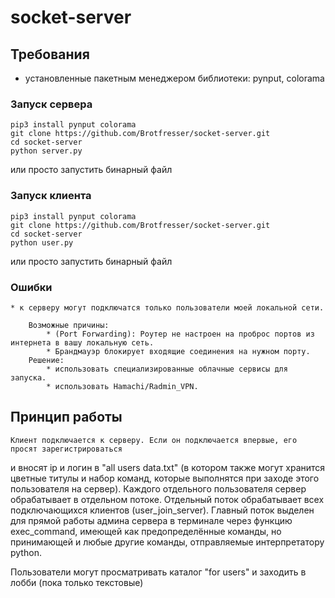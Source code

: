 # socket-server


## Требования
* установленные пакетным менеджером библиотеки: pynput, colorama

### Запуск сервера
```console
pip3 install pynput colorama
git clone https://github.com/Brotfresser/socket-server.git
cd socket-server
python server.py
```
или просто запустить бинарный файл


### Запуск клиента
```console
pip3 install pynput colorama
git clone https://github.com/Brotfresser/socket-server.git
cd socket-server
python user.py
```
или просто запустить бинарный файл


### Ошибки
```
* к серверу могут подключатся только пользователи моей локальной сети.

    Возможные причины:
        * (Port Forwarding): Роутер не настроен на проброс портов из интернета в вашу локальную сеть.
        * Брандмауэр блокирует входящие соединения на нужном порту.
    Решение:
        * использовать специализированные облачные сервисы для запуска.
        * использовать Hamachi/Radmin_VPN.
```

## Принцип работы
	Клиент подключается к серверу. Если он подключается впервые, его просят зарегистрироваться 
и вносят ip и логин в "all users data.txt" (в котором также могут хранится цветные титулы и 
набор команд, которые выполнятся при заходе этого пользователя на сервер). 
Каждого отдельного пользователя сервер обрабатывает в отдельном потоке. 
Отдельный поток обрабатывает всех подключающихся клиентов (user_join_server).
Главный поток выделен для прямой работы админа сервера в терминале через функцию exec_command,
имеющей как предопределённые команды, но принимающей и любые другие команды, отправляемые
интерпретатору python.

Пользователи могут просматривать каталог "for users" и заходить в лобби (пока только текстовые)
